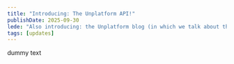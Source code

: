 ```yaml
---
title: "Introducing: The Unplatform API!"
publishDate: 2025-09-30
lede: "Also introducing: the Unplatform blog (in which we talk about the API)!"
tags: [updates]
---
```


dummy text
